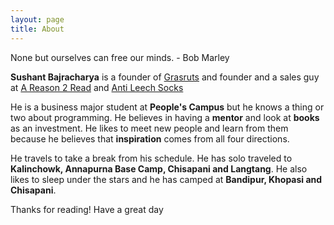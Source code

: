 ```yaml
---
layout: page
title: About
---
```


<p class="message">
  None but ourselves can free our minds. - Bob Marley
</p>

**Sushant Bajracharya** is a founder of <a href="" target="__blank">Grasruts</a> and founder and a sales guy at <a href="" target="__blank">A Reason 2 Read</a> and <a href="" target="__blank">Anti Leech Socks</a>

He is a business major student at **People's Campus** but he knows a thing or two about programming. He believes in having a **mentor** and look at **books** as an investment. He likes to meet new people and learn from them because he believes that **inspiration** comes from all four directions.

He travels to take a break from his schedule. He has solo traveled to **Kalinchowk, Annapurna Base Camp, Chisapani and Langtang**. He also likes to sleep under the stars and he has camped at **Bandipur, Khopasi and Chisapani**.


Thanks for reading! Have a great day


